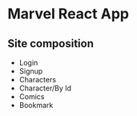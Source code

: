 # Marvel React App

## Site composition

- Login
- Signup
- Characters
- Character/By Id
- Comics
- Bookmark

